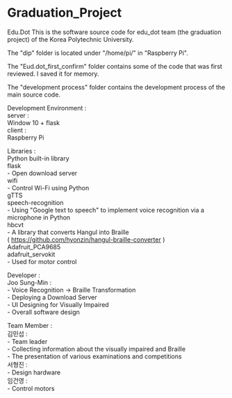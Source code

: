 # Graduation_Project
Edu.Dot
This is the software source code for edu_dot team (the graduation project) of the Korea Polytechnic University.

The "dip" folder is located under "/home/pi/" in "Raspberry Pi".

The "Eud.dot_first_confirm" folder contains some of the code that was first reviewed.
I saved it for memory.

The "development process" folder contains the development process of the main source code.

Development Environment :  
    server :  
        Window 10 + flask     
    client :  
        Raspberry Pi  
        
        

Libraries :  
    Python built-in library   
    flask  
        - Open download server  
    wifi  
        - Control Wi-Fi using Python  
    gTTS  
    speech-recognition  
        - Using "Google text to speech" to implement voice recognition via a microphone in Python  
    hbcvt  
        - A library that converts Hangul into Braille  
          ( https://github.com/hyonzin/hangul-braille-converter )  
    Adafruit_PCA9685  
    adafruit_servokit  
        - Used for motor control  
  
Developer :  
    Joo Sung-Min :  
        - Voice Recognition -> Braille Transformation  
        - Deploying a Download Server  
        - UI Designing for Visually Impaired  
        - Overall software design	  
  
Team Member :  
    김민섭 :  
        - Team leader  
        - Collecting information about the visually impaired and Braille  
        - The presentation of various examinations and competitions  
    서형진 :  
        - Design hardware  
    임건영 :  
        - Control motors  
  
